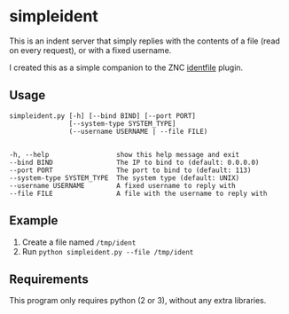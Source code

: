 simpleident
===========

This is an indent server that simply replies with the contents of a file (read on every request), 
or with a fixed username.

I created this as a simple companion to the ZNC [identfile](http://wiki.znc.in/Identfile) plugin.

Usage
-----

```
simpleident.py [-h] [--bind BIND] [--port PORT]
               [--system-type SYSTEM_TYPE]
               (--username USERNAME | --file FILE)


-h, --help                 show this help message and exit
--bind BIND                The IP to bind to (default: 0.0.0.0)
--port PORT                The port to bind to (default: 113)
--system-type SYSTEM_TYPE  The system type (default: UNIX)
--username USERNAME        A fixed username to reply with
--file FILE                A file with the username to reply with
```

Example
-------

1. Create a file named `/tmp/ident`
2. Run `python simpleident.py --file /tmp/ident`

Requirements
------------

This program only requires python (2 or 3), without any extra libraries.